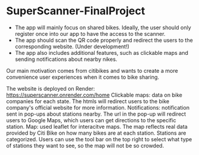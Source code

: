 # SuperScanner-FinalProject
- The app will mainly focus on shared bikes. Ideally, the user should only register once into our app to have the access to the scanner. 
- The app should scan the QR code properly and redirect the users to the corresponding website. (Under development!)
- The app also includes additional features, such as clickable maps and sending notifications about nearby nikes. 

Our main motivation comes from citibikes and wants to create a more convenience user experiences when it comes to bike sharing. 

The website is deployed on Render: https://superscanner.onrender.com/home
Clickable maps: data on bike companies for each state. The htmls will redirect users to the bike company's official website for more information.
Notifications: notification sent in pop-ups about stations nearby. The url in the pop-up will redirect users to Google Maps, which users can get directions to the specific station. 
Map: used leaflet for interacitve maps. The map reflects real data provided by Citi Bike on how many bikes are at each station. Stations are categorized. Users can use the tool bar on the top right to select what type of stations they want to see, so the map will not be so crowded. 
